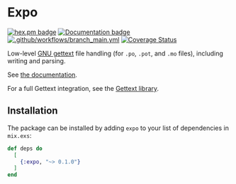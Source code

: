 # Expo

[![hex.pm badge](https://img.shields.io/badge/Package%20on%20hex.pm-informational)](https://hex.pm/packages/expo)
[![Documentation badge](https://img.shields.io/badge/Documentation-ff69b4)][docs]
[![.github/workflows/branch_main.yml](https://github.com/elixir-gettext/expo/actions/workflows/branch_main.yml/badge.svg)](https://github.com/elixir-gettext/expo/actions/workflows/branch_main.yml)
[![Coverage Status](https://coveralls.io/repos/github/elixir-gettext/expo/badge.svg?branch=main)](https://coveralls.io/github/elixir-gettext/expo?branch=main)

Low-level [GNU gettext][gettext] file handling (for `.po`, `.pot`, and `.mo`
files), including writing and parsing.

See [the documentation][docs].

For a full Gettext integration, see the [Gettext library][elixir-gettext].

## Installation

The package can be installed by adding `expo` to your list of
dependencies in `mix.exs`:

```elixir
def deps do
  [
    {:expo, "~> 0.1.0"}
  ]
end
```

[docs]: https://hexdocs.pm/expo
[elixir-gettext]: https://github.com/elixir-gettext/gettext
[gettext]: https://www.gnu.org/software/gettext/
